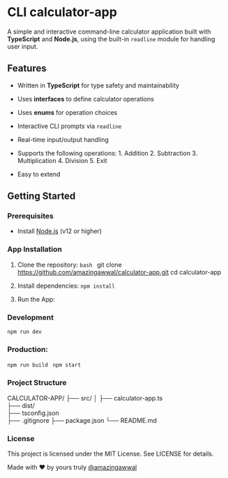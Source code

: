 # CLI calculator-app

A simple and interactive command-line calculator application built with **TypeScript** and **Node.js**, using the built-in `readline` module for handling user input.

## Features

- Written in **TypeScript** for type safety and maintainability
- Uses **interfaces** to define calculator operations
- Uses **enums** for operation choices
- Interactive CLI prompts via `readline`
- Real-time input/output handling
- Supports the following operations:
        1. Addition 
        2. Subtraction
        3. Multiplication
        4. Division
        5. Exit

- Easy to extend 

## Getting Started

### Prerequisites

- Install [Node.js](https://nodejs.org/) (v12 or higher)

### App Installation

1. Clone the repository:
   ```bash ```
   git clone https://github.com/amazingawwal/calculator-app.git
   cd calculator-app

2. Install dependencies:
   ```npm install ```

3. Run the App:
### Development
```npm run dev ```

### Production:
```npm run build ```
```npm start ```

### Project Structure
CALCULATOR-APP/
├── src/
│   ├── calculator-app.ts                 
├── dist/                        
├── tsconfig.json                
├── .gitignore
├── package.json
└── README.md


### License
This project is licensed under the MIT License. See LICENSE for details.


Made with ❤️ by yours truly [@amazingawwal](https://github.com/amazingawwal/calculator-app.git)
